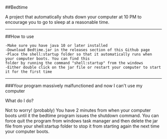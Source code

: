 ##Bedtime

A project that automatically shuts down your computer at 10 PM to encourage you to go to sleep at a reasonable time.

----

##How to use

	-Make sure you have java 10 or later installed
	-Download Bedtime.jar in the releases section of this Github page
	-Place the shell:startup folder so that it automatically runs when your computer boots. You can find this
	folder by running the command "shell:startup" from the windows
	-Either double click on the jar file or restart your computer to start it for the first time
	
----

###Your program massively malfunctioned and now I can't use my computer

What do I do?

Not to worry! (probably) You have 2 minutes from when your computer boots until it the bedtime program issues the
shutdown command. You can force quit the program from windows task manager and then delete the jar file from your
shell:startup folder to stop it from starting again the next time your computer boots.
	